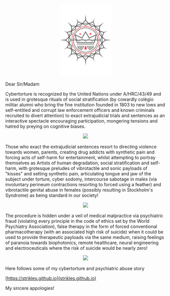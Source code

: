 <p align="center" width="100%">
    <img width="32%" src="https://github.com/strikles/atac-data/raw/main/assets/img/jesus/jesus_king.png">
</p>

Dear Sir/Madam

Cybertorture is recognized by the United Nations under A/HRC/43/49 and is used in grotesque rituals of social stratification (by cowardly colégio militar alumni who bring the fine institution founded in 1803 to new lows and self-entitled and corrupt law enforcement officers and known criminals recruited to divert attention) to exact extrajudicial trials and sentences as an interactive spectacle encouraging participation, mongering tensions and hatred by preying on cognitive biases.

<p align="center" width="100%">
    <img width="32%" src="https://github.com/strikles/atac-data/raw/main/assets/img/golgota.png">
</p>

Those who exact the extrajudicial sentences resort to directing violence towards women, parents, creating drug addicts with synthetic pain and forcing acts of self-harm for entertainment, whilst attempting to portray themselves as Artists of human degradation, social stratification and self-harm, with grotesque preludes of vibrotactile and sonic payloads of "kisses" and setting synthetic pain, articulating tongue and jaw of the subject under torture, cyber sodomy, intercourse sabotage in males (via involuntary perineum contractions resorting to forced using a feather) and vibrotactile genital abuse in females (possibly resulting in Stockholm's Syndrome) as being standard in our society!

<p align="center" width="100%">
    <img width="32%" src="https://github.com/strikles/atac-data/raw/main/assets/img/lamb_of_god.png">
</p>

The procedure is hidden under a veil of medical malpractice via psychiatric fraud (violating every principle in the code of ethics set by the World Psychiatry Association), false therapy in the form of forced conventional pharmacotherapy (with an associated high risk of suicide) when it could be used to provide therapeutic payloads via the same medium, raising feelings of paranoia towards biophotonics, remote healthcare, neural engineering and electroceuticals where the risk of suicide would be nearly zero!

<p align="center" width="100%">
    <img width="32%" src="https://github.com/strikles/atac-data/raw/main/assets/img/mary.png">
</p>

Here follows some of my cybertorture and psychiatric abuse story

[https://strikles.github.io](strikles.github.io)

My sincere appologies!
